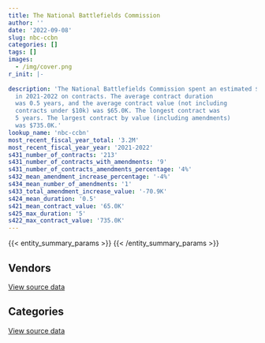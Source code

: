 ```yaml
---
title: The National Battlefields Commission
author: ''
date: '2022-09-08'
slug: nbc-ccbn
categories: []
tags: []
images:
  - /img/cover.png
r_init: |-
  
description: 'The National Battlefields Commission spent an estimated $3.2M
  in 2021-2022 on contracts. The average contract duration
  was 0.5 years, and the average contract value (not including
  contracts under $10k) was $65.0K. The longest contract was
  5 years. The largest contract by value (including amendments)
  was $735.0K.'
lookup_name: 'nbc-ccbn'
most_recent_fiscal_year_total: '3.2M'
most_recent_fiscal_year_year: '2021-2022'
s431_number_of_contracts: '213'
s431_number_of_contracts_with_amendments: '9'
s431_number_of_contracts_amendments_percentage: '4%'
s432_mean_amendment_increase_percentage: '-4%'
s434_mean_number_of_amendments: '1'
s433_total_amendment_increase_value: '-70.9K'
s424_mean_duration: '0.5'
s421_mean_contract_value: '65.0K'
s425_max_duration: '5'
s422_max_contract_value: '735.0K'
---
```


<script src="/rmarkdown-libs/htmlwidgets/htmlwidgets.js"></script>
<link href="/rmarkdown-libs/datatables-css/datatables-crosstalk.css" rel="stylesheet" />
<script src="/rmarkdown-libs/datatables-binding/datatables.js"></script>
<script src="/rmarkdown-libs/jquery/jquery-3.6.0.min.js"></script>
<link href="/rmarkdown-libs/dt-core-bootstrap/css/dataTables.bootstrap.min.css" rel="stylesheet" />
<link href="/rmarkdown-libs/dt-core-bootstrap/css/dataTables.bootstrap.extra.css" rel="stylesheet" />
<script src="/rmarkdown-libs/dt-core-bootstrap/js/jquery.dataTables.min.js"></script>
<script src="/rmarkdown-libs/dt-core-bootstrap/js/dataTables.bootstrap.min.js"></script>
<link href="/rmarkdown-libs/crosstalk/css/crosstalk.min.css" rel="stylesheet" />
<script src="/rmarkdown-libs/crosstalk/js/crosstalk.min.js"></script>
<script src="/rmarkdown-libs/htmlwidgets/htmlwidgets.js"></script>
<link href="/rmarkdown-libs/datatables-css/datatables-crosstalk.css" rel="stylesheet" />
<script src="/rmarkdown-libs/datatables-binding/datatables.js"></script>
<script src="/rmarkdown-libs/jquery/jquery-3.6.0.min.js"></script>
<link href="/rmarkdown-libs/dt-core-bootstrap/css/dataTables.bootstrap.min.css" rel="stylesheet" />
<link href="/rmarkdown-libs/dt-core-bootstrap/css/dataTables.bootstrap.extra.css" rel="stylesheet" />
<script src="/rmarkdown-libs/dt-core-bootstrap/js/jquery.dataTables.min.js"></script>
<script src="/rmarkdown-libs/dt-core-bootstrap/js/dataTables.bootstrap.min.js"></script>
<link href="/rmarkdown-libs/crosstalk/css/crosstalk.min.css" rel="stylesheet" />
<script src="/rmarkdown-libs/crosstalk/js/crosstalk.min.js"></script>

{{< entity_summary_params >}}
{{< /entity_summary_params >}}

## Vendors

<div id="htmlwidget-1" style="width:100%;height:auto;" class="datatables html-widget"></div>
<script type="application/json" data-for="htmlwidget-1">{"x":{"style":"bootstrap","filter":"none","vertical":false,"data":[["<a href=\"/vendors/canadian_corps_of_commissionaires/\">Canadian Corps of Commissionaires<\/a>","<a href=\"/vendors/compugen/\">Compugen<\/a>","<a href=\"/vendors/cossette_communications/\">Cossette Communications<\/a>","<a href=\"/vendors/ernst_young/\">Ernst Young<\/a>","<a href=\"/vendors/ford_motor_company/\">Ford Motor Company<\/a>","<a href=\"/vendors/honeywell/\">Honeywell<\/a>","<a href=\"/vendors/northern_micro/\">Northern Micro<\/a>","<a href=\"/vendors/paladin_group/\">Paladin Group<\/a>","<a href=\"/vendors/raymond_chabot_grant_thornton/\">Raymond Chabot Grant Thornton<\/a>","<a href=\"/vendors/solotech/\">Solotech<\/a>","<a href=\"/vendors/stantec/\">Stantec<\/a>"],[524014.33,51508,null,25754.4,54525.9,7616.79,null,41249.76,null,28294,null],[608746.67,null,null,24950,463,15317.28,65602,null,null,null,null],[568896,28432,null,24950,null,15275.43,78459,null,null,null,null],[595530,null,15269.91,24950,null,30707.43,91322.7,null,61972,null,64386.02]],"container":"<table class=\"table table-striped table-hover row-border order-column display\">\n  <thead>\n    <tr>\n      <th>Vendor<\/th>\n      <th>2018-2019<\/th>\n      <th>2019-2020<\/th>\n      <th>2020-2021<\/th>\n      <th>2021-2022<\/th>\n    <\/tr>\n  <\/thead>\n<\/table>","options":{"order":[[4,"desc"]],"pageLength":10,"autoWidth":true,"columnDefs":[{"targets":1,"render":"function(data, type, row, meta) {\n    return type !== 'display' ? data : DTWidget.formatCurrency(data, \"$\", 2, 3, \",\", \".\", true, null);\n  }"},{"targets":2,"render":"function(data, type, row, meta) {\n    return type !== 'display' ? data : DTWidget.formatCurrency(data, \"$\", 2, 3, \",\", \".\", true, null);\n  }"},{"targets":3,"render":"function(data, type, row, meta) {\n    return type !== 'display' ? data : DTWidget.formatCurrency(data, \"$\", 2, 3, \",\", \".\", true, null);\n  }"},{"targets":4,"render":"function(data, type, row, meta) {\n    return type !== 'display' ? data : DTWidget.formatCurrency(data, \"$\", 2, 3, \",\", \".\", true, null);\n  }"},{"width":"16%","targets":[1,2,3,4]},{"className":"dt-right","targets":[1,2,3,4]}],"orderClasses":false}},"evals":["options.columnDefs.0.render","options.columnDefs.1.render","options.columnDefs.2.render","options.columnDefs.3.render"],"jsHooks":[]}</script>
<p class="text-right">
<a href="https://github.com/GoC-Spending/contracts-data/tree/main/data/out/departments/nbc-ccbn/summary_by_fiscal_year_by_vendor.csv" class="source-data-link btn btn-link">View source data</a>
</p>

## Categories

<div id="htmlwidget-2" style="width:100%;height:auto;" class="datatables html-widget"></div>
<script type="application/json" data-for="htmlwidget-2">{"x":{"style":"bootstrap","filter":"none","vertical":false,"data":[["<a href=\"/categories/facilities_and_construction/\">Facilities and construction<\/a>","<a href=\"/categories/office_management/\">Office management<\/a>","<a href=\"/categories/professional_services/\">Professional services<\/a>","<a href=\"/categories/information_technology/\">Information technology<\/a>","<a href=\"/categories/transportation_and_logistics/\">Transportation and logistics<\/a>","<a href=\"/categories/industrial_products_and_services/\">Industrial products and services<\/a>","<a href=\"/categories/security_and_protection/\">Security and protection<\/a>"],[1483974.01,252857.56,133368.55,28548,66699,117393.55,524014.33],[854824.2,23714,262423.85,87082,13397,44229.31,608746.67],[1419700.36,null,127372,175891,null,89069.4,568896],[1141607.17,302557.37,650040.43,130298.7,107601.18,243934.05,595530]],"container":"<table class=\"table table-striped table-hover row-border order-column display\">\n  <thead>\n    <tr>\n      <th>Category<\/th>\n      <th>2018-2019<\/th>\n      <th>2019-2020<\/th>\n      <th>2020-2021<\/th>\n      <th>2021-2022<\/th>\n    <\/tr>\n  <\/thead>\n<\/table>","options":{"order":[[4,"desc"]],"dom":"t","pageLength":30,"autoWidth":true,"columnDefs":[{"targets":1,"render":"function(data, type, row, meta) {\n    return type !== 'display' ? data : DTWidget.formatCurrency(data, \"$\", 2, 3, \",\", \".\", true, null);\n  }"},{"targets":2,"render":"function(data, type, row, meta) {\n    return type !== 'display' ? data : DTWidget.formatCurrency(data, \"$\", 2, 3, \",\", \".\", true, null);\n  }"},{"targets":3,"render":"function(data, type, row, meta) {\n    return type !== 'display' ? data : DTWidget.formatCurrency(data, \"$\", 2, 3, \",\", \".\", true, null);\n  }"},{"targets":4,"render":"function(data, type, row, meta) {\n    return type !== 'display' ? data : DTWidget.formatCurrency(data, \"$\", 2, 3, \",\", \".\", true, null);\n  }"},{"width":"16%","targets":[1,2,3,4]},{"className":"dt-right","targets":[1,2,3,4]}],"orderClasses":false,"lengthMenu":[10,25,30,50,100]}},"evals":["options.columnDefs.0.render","options.columnDefs.1.render","options.columnDefs.2.render","options.columnDefs.3.render"],"jsHooks":[]}</script>
<p class="text-right">
<a href="https://github.com/GoC-Spending/contracts-data/tree/main/data/out/departments/nbc-ccbn/summary_by_fiscal_year_by_category.csv" class="source-data-link btn btn-link">View source data</a>
</p>
